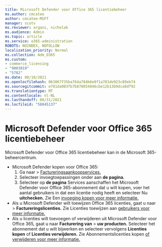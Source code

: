 ```yaml
---
title: Microsoft Defender voor Office 365 licentiebeheer
ms.author: cmcatee
author: cmcatee-MSFT
manager: scotv
ms.reviewer: argani, nicholak
ms.audience: Admin
ms.topic: article
ms.service: o365-administration
ROBOTS: NOINDEX, NOFOLLOW
localization_priority: Normal
ms.collection: Adm_O365
ms.custom:
- commerce_licensing
- "9003019"
- "5782"
ms.date: 08/10/2021
ms.openlocfilehash: 063067f35ba764a784b6e0f1a701de923c89eb74
ms.sourcegitcommit: e781da003fb7b878854846cbe12b13b9dca8df92
ms.translationtype: MT
ms.contentlocale: nl-NL
ms.lasthandoff: 08/31/2021
ms.locfileid: "58845137"
---
```

# <a name="microsoft-defender-for-office-365-license-management"></a>Microsoft Defender voor Office 365 licentiebeheer

Microsoft Defender voor Office 365 licentiebeheer kan in de Microsoft 365-beheercentrum.

- Microsoft Defender kopen voor Office 365:
    1. Ga naar   >  [Factureringsaankoopservices.](https://go.microsoft.com/fwlink/p/?linkid=868433)
    2. Selecteer invoegtoepassingen onder aan **de pagina.**
    3. Selecteer op **de pagina** Services aanschaffen het Microsoft Defender voor Office 365-abonnement dat u wilt kopen, voer het aantal gebruikers in dat een licentie nodig heeft en selecteer Nu **uitchecken.** Zie Een [invoeging kopen voor meer informatie.](https://docs.microsoft.com/microsoft-365/commerce/buy-or-edit-an-add-on)
- Als u Microsoft Defender wilt toewijzen Office 365 licenties, gaat u naar  >  **Factureringslicenties.** Zie Licenties toewijzen aan [gebruikers voor meer informatie.](https://docs.microsoft.com/microsoft-365/admin/manage/assign-licenses-to-users)
- Als u licenties wilt toevoegen of verwijderen uit Microsoft Defender voor Office 365, gaat u naar **Facturering van**  >  **uw producten.** Selecteer het abonnement dat u wilt bijwerken en selecteer vervolgens **Licenties kopen** of **Licenties verwijderen.** Zie Abonnementslicenties kopen [of verwijderen voor meer informatie.](https://docs.microsoft.com/microsoft-365/commerce/licenses/buy-licenses)
